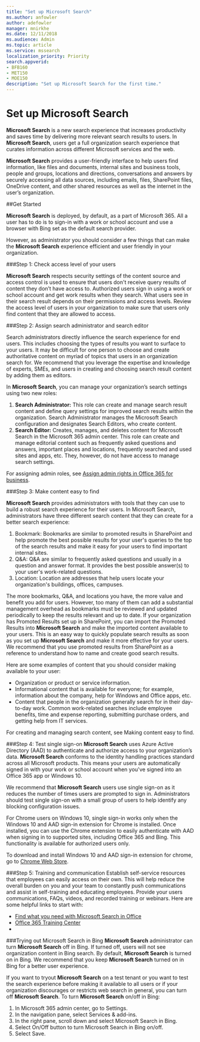 ```yaml
---
title: "Set up Microsoft Search"
ms.author: anfowler
author: adefowler
manager: mnirkhe
ms.date: 12/11/2018
ms.audience: Admin
ms.topic: article
ms.service: mssearch
localization_priority: Priority
search.appverid:
- BFB160
- MET150
- MOE150
description: "Set up Microsoft Search for the first time."
---
```

# Set up Microsoft Search
**Microsoft Search** is a new search experience that increases productivity and saves time by delivering more relevant search results to users. In **Microsoft Search**, users get a full organization search experience that curates information across different Microsoft services and the web. 

**Microsoft Search** provides a user-friendly interface to help users find information, like files and documents, internal sites and business tools, people and groups, locations and directions, conversations and answers by securely accessing all data sources, including emails, files, SharePoint files, OneDrive content, and other shared resources as well as the internet in the user’s organization. 

##Get Started

**Microsoft Search** is deployed, by default, as a part of Microsoft 365. All a user has to do is to sign-in with a work or school account and use a browser with Bing set as the default search provider.

However, as administrator you should consider a few things that can make the **Microsoft Search** experience efficient and user friendly in your organization.

###Step 1: Check access level of your users

**Microsoft Search** respects security settings of the content source and access control is used to ensure that users don't receive query results of content they don’t have access to. Authorized users sign in using a work or school account and get work results when they search. What users see in their search result depends on their permissions and access levels. Review the access level of users in your organization to make sure that users only find content that they are allowed to access.

###Step 2: Assign search administrator and search editor

Search administrators directly influence the search experience for end users. This includes choosing the types of results you want to surface to your users. It may be difficult for one person to choose and create authoritative content on myriad of topics that users in an organization search for. We recommend that you leverage the expertise and knowledge of experts, SMEs, and users in creating and choosing search result content by adding them as editors. 

In **Microsoft Search**, you can manage your organization’s search settings using two new roles:
1. **Search Administrator:** This role can create and manage search result content and define query settings for improved search results within the organization. Search Administrator manages the Microsoft Search configuration and designates Search Editors, who create content.
2. **Search Editor:** Creates, manages, and deletes content for Microsoft Search in the Microsoft 365 admin center. This role can create and manage editorial content such as frequently asked questions and answers, important places and locations, frequently searched and used sites and apps, etc. They, however, do not have access to manage search settings.

For assigning admin roles, see [Assign admin rights in Office 365 for business](https://docs.microsoft.com/en-us/office365/admin/add-users/assign-admin-roles?view=o365-worldwide).

###Step 3: Make content easy to find 

**Microsoft Search** provides administrators with tools that they can use to build a robust search experience for their users. In Microsoft Search, administrators have three different search content that they can create for a better search experience:
1. Bookmark:  Bookmarks are similar to promoted results in SharePoint and help promote the best possible results for your user's queries to the top of the search results and make it easy for your users to find important internal sites. 
1. Q&A: Q&A are similar to frequently asked questions and usually in a question and answer format. It provides the best possible answer(s) to your user's work-related questions.
1. Location: Location are addresses that help users locate your organization's buildings, offices, campuses. 

The more bookmarks, Q&A, and locations you have, the more value and benefit you add for users. However, too many of them can add a substantial management overhead as bookmarks must be reviewed and updated periodically to keep the results relevant and up to date.
If your organization has Promoted Results set up in SharePoint, you can import the Promoted Results into **Microsoft Search** and make the imported content available to your users. This is an easy way to quickly populate search results as soon as you set up **Microsoft Search** and make it more effective for your users. We recommend that you use promoted results from SharePoint as a reference to understand how to name and create good search results. 

Here are some examples of content that you should consider making available to your user:
- Organization or product or service information.
- Informational content that is available for everyone; for example, information about the company, help for Windows and Office apps, etc. 
- Content that people in the organization generally search for in their day-to-day work. Common work-related searches include employee benefits, time and expense reporting, submitting purchase orders, and getting help from IT services. 

For creating and managing search content, see Making content easy to find.

###Step 4: Test single sign-on
**Microsoft Search** uses Azure Active Directory (AAD) to authenticate and authorize access to your organization’s data. **Microsoft Search** conforms to the identity handling practices standard across all Microsoft products. This means your users are automatically signed in with your work or school account when you've signed into an Office 365 app or Windows 10.

We recommend that **Microsoft Search** users use single sign-on as it reduces the number of times users are prompted to sign in. Administrators should test single sign-on with a small group of users to help identify any blocking configuration issues. 

For Chrome users on Windows 10, single sign-in works only when the Windows 10 and AAD sign-in extension for Chrome is installed. Once installed, you can use the Chrome extension to easily authenticate with AAD when signing in to supported sites, including Office 365 and Bing. This functionality is available for authorized users only. 

To download and install Windows 10 and AAD sign-in extension for chrome, go to [Chrome Web Store](https://chrome.google.com/webstore/detail/windows-10-accounts/ppnbnpeolgkicgegkbkbjmhlideopiji?hl=en).

###Step 5: Training and communication
Establish self-service resources that employees can easily access on their own. This will help reduce the overall burden on you and your team to constantly push communications and assist in self-training and educating employees. Provide your users communications, FAQs, videos, and recorded training or webinars. Here are some helpful links to start with:
- [Find what you need with Microsoft Search in Office](https://support.office.com/article/find-what-you-need-with-microsoft-search-in-office-2457d4d8-48a8-4ad4-ab89-5a0657aa8446?ui=en-US&rs=en-US&ad=US)
- [Office 365 Training Center](https://support.office.com/office-training-center)
- 
###Trying out Microsoft Search in Bing 
**Microsoft Search** administrator can turn **Microsoft Search** off in Bing. If turned off, users will not see organization content in Bing search. By default, **Microsoft Search** is turned on in Bing. 
We recommend that you keep **Microsoft Search** turned on in Bing for a better user experience. 

If you want to tryout **Microsoft Search** on a test tenant or you want to test the search experience before making it available to all users or if your organization discourages or restricts web search in general, you can turn off **Microsoft Search**.
To turn **Microsoft Search** on/off in Bing:
1. In Microsoft 365 admin center, go to Settings.
1. In the navigation pane, select Services & add-ins.
1. In the right pane, scroll down and select Microsoft Search in Bing. 
1. Select On/Off button to turn Microsoft Search in Bing on/off.
1. Select Save.
